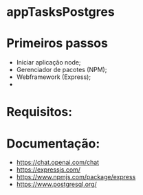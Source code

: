 # appTasksPostgres

# Primeiros passos
- Iniciar aplicação node;
- Gerenciador de pacotes (NPM);
- Webframework (Express);
- 

# Requisitos:




# Documentação:
 - https://chat.openai.com/chat
 - https://expressjs.com/
 - https://www.npmjs.com/package/express
 - https://www.postgresql.org/